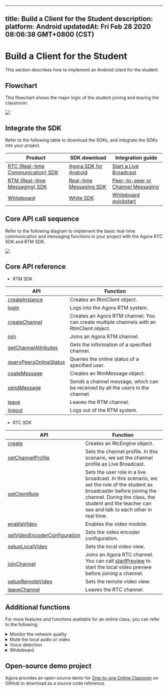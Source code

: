 
---
title: Build a Client for the Student
description: 
platform: Android
updatedAt: Fri Feb 28 2020 08:06:38 GMT+0800 (CST)
---
# Build a Client for the Student
This section describes how to implement an Android client for the student.

## Flowchart

This flowchart shows the major logic of the student joining and leaving the classroom:

![](https://web-cdn.agora.io/docs-files/1582873440949)

## Integrate the SDK

Refer to the following table to download the SDKs, and integrate the SDKs into your project.


| Product | SDK download | Integration guide |
| ---------------- | ---------------- | ---------------- |
| [RTC (Real-time Communication) SDK](https://docs.agora.io/en/Interactive%20Broadcast/product_live?platform=All%20Platforms)      | [Agora SDK for Android](https://download.agora.io/sdk/release/Agora_Native_SDK_for_Android_v2_9_0_102_FULL_20200216_1288.zip)      | [Start a Live Broadcast](https://docs.agora.io/en/Interactive%20Broadcast/start_live_android?platform=Android) |
| [RTM (Real-time Messaging) SDK](https://docs.agora.io/en/Real-time-Messaging/product_rtm?platform=All%20Platforms) | [Real-time Messaging SDK](https://docs.agora.io/en/Real-time-Messaging/downloads) | [Peer-to-peer or Channel Messaging](https://docs.agora.io/en/Real-time-Messaging/messaging_android?platform=Android) |
| [Whiteboard](https://developer-en.netless.link/docs/android/overview/android-introduction/) | [White SDK](https://developer-en.netless.link/docs/android/quick-start/android-prepare/) | [Whiteboard quickstart](https://developer-en.netless.link/docs/android/quick-start/android-init-sdk/) |



## Core API call sequence

Refer to the following diagram to implement the basic real-time communication and messaging functions in your project with the Agora RTC SDK and RTM SDK.

![](https://web-cdn.agora.io/docs-files/1582873460366)

## Core API reference

- RTM SDK

| API | Function |
| ---------------- | ---------------- |
| [createInstance](https://docs.agora.io/en/Real-time-Messaging/API%20Reference/RTM_java/classio_1_1agora_1_1rtm_1_1_rtm_client.html#a6411640143c4d0d0cd9481937b754dbf)      | Creates an RtmClient object.      |
| [login](https://docs.agora.io/en/Real-time-Messaging/API%20Reference/RTM_java/classio_1_1agora_1_1rtm_1_1_rtm_client.html#a995bb1b1bbfc169ee4248bd37e67b24a) | Logs into the Agora RTM system. |
| [createChannel](https://docs.agora.io/en/Real-time-Messaging/API%20Reference/RTM_java/classio_1_1agora_1_1rtm_1_1_rtm_client.html#a95ebbd1a1d902572b444fef7853f335a) | Creates an Agora RTM channel. You can create multiple channels with an RtmClient object. |
| [join](https://docs.agora.io/en/Real-time-Messaging/API%20Reference/RTM_java/classio_1_1agora_1_1rtm_1_1_rtm_channel.html#ad7b321869aac2822b3f88f8c01ce0d40) | Joins an Agora RTM channel. |
| [getChannelAttributes](https://docs.agora.io/en/Real-time-Messaging/API%20Reference/RTM_java/classio_1_1agora_1_1rtm_1_1_rtm_client.html#a81f14a747a4012815ab4ba8d9e480fb6) | Gets the information of a specified channel. |
| [queryPeersOnlineStatus](https://docs.agora.io/en/Real-time-Messaging/API%20Reference/RTM_java/classio_1_1agora_1_1rtm_1_1_rtm_client.html#ac711f981405648ed5ef1cb07436125f3) | Queries the online status of a specified user. |
| [ceateMessage](https://docs.agora.io/en/Real-time-Messaging/API%20Reference/RTM_java/classio_1_1agora_1_1rtm_1_1_rtm_client.html#a77dbd15cb6c9db3844fb313bd5dceac3) | Creates an RtmMessage object.  |
| [sendMessage](https://docs.agora.io/en/Real-time-Messaging/API%20Reference/RTM_java/classio_1_1agora_1_1rtm_1_1_rtm_channel.html#a6e16eb0e062953980a92e10b0baec235) | Sends a channel message, which can be received by all the users in the channel. |
| [leave](https://docs.agora.io/en/Real-time-Messaging/API%20Reference/RTM_java/classio_1_1agora_1_1rtm_1_1_rtm_channel.html#a9e0b6aad17bfceb3c9c939351a467d14) | Leaves the RTM channel. |
| [logout](https://docs.agora.io/en/Real-time-Messaging/API%20Reference/RTM_java/classio_1_1agora_1_1rtm_1_1_rtm_client.html#a6f5695854e251ddd4ba05547ab47b317) | Logs out of the RTM system. |

- RTC SDK

| API | Function |
| ---------------- | ---------------- |
| [create](https://docs.agora.io/en/Interactive%20Broadcast/API%20Reference/java/classio_1_1agora_1_1rtc_1_1_rtc_engine.html#a35466f690d0a9332f24ea8280021d5ed)      | Creates an RtcEngine object.      |
| [setChannelProfile](https://docs.agora.io/en/Interactive%20Broadcast/API%20Reference/java/classio_1_1agora_1_1rtc_1_1_rtc_engine.html#a1bfb76eb4365b8b97648c3d1b69f2bd6) | Sets the channel profile. In this scenario, we set the channel profile as Live Broadcast. |
| [setClientRole](https://docs.agora.io/en/Interactive%20Broadcast/API%20Reference/java/classio_1_1agora_1_1rtc_1_1_rtc_engine.html#aa2affa28a23d44d18b6889fba03f47ec) | Sets the user role in a live broadcast. In this scenario, we set the role of the student as broadcaster before joining the channel. During the class, the student and the teacher can see and talk to each other in real time.  |
| [enableVIdeo](https://docs.agora.io/en/Interactive%20Broadcast/API%20Reference/java/classio_1_1agora_1_1rtc_1_1_rtc_engine.html#a99ae52334d3fa255dfcb384b78b91c52) | Enables the video module. |
| [setVideoEncoderConfiguration](https://docs.agora.io/en/Interactive%20Broadcast/API%20Reference/java/classio_1_1agora_1_1rtc_1_1_rtc_engine.html#af5f4de754e2c1f493096641c5c5c1d8f) | Sets the video encoder configuration. |
| [setupLocalVideo](https://docs.agora.io/en/Interactive%20Broadcast/API%20Reference/java/classio_1_1agora_1_1rtc_1_1_rtc_engine.html#a1fa43a5ce24196e840bcb1062cadbf23) | Sets the local video view. |
| [joinChannel](https://docs.agora.io/en/Interactive%20Broadcast/API%20Reference/java/classio_1_1agora_1_1rtc_1_1_rtc_engine.html#a8b308c9102c08cb8dafb4672af1a3b4c) | Joins an Agora RTC channel. You can call [startPreview](https://docs.agora.io/en/Interactive%20Broadcast/API%20Reference/java/classio_1_1agora_1_1rtc_1_1_rtc_engine.html#a9143c9bb03165fe8b07c0c1e5a455ffb) to start the local video preview before joining a channel. |
| [setupRemoteVideo](https://docs.agora.io/en/Interactive%20Broadcast/API%20Reference/java/classio_1_1agora_1_1rtc_1_1_rtc_engine.html#a0e9f693c9bc2ccb91554c2c7dc6b7140) | Sets the remote video view.|
| [leaveChannel](https://docs.agora.io/en/Interactive%20Broadcast/API%20Reference/java/classio_1_1agora_1_1rtc_1_1_rtc_engine.html#a2929e4a46d5342b68d0deb552c29d597) | Leaves the RTC channel. |

## Additional functions

For more features and functions available for an  online class, you can refer to the following:


<details>
<summary>Monitor the network quality</summary>
Use the <code>onNetworkQuality</code> callback of the Agora RTC SDK  to monitor the last-mile uplink and downlink network quality of every user in the channel. 
For more methods for reporting the real-time network quality, see the following guides:
<li><a href="https://docs.agora.io/en/Interactive%20Broadcast/lastmile_quality_android?platform=Android">Lastmile Tests</a></li>
<li><a href="https://docs.agora.io/en/Interactive%20Broadcast/in-call_quality_android?platform=Android">In-call Stats</a></li>
</details>
<details>
<summary>Mute the local audio or video</summary>
Call the following methods provided by the Agora RTC SDK:
<li><code>muteLocalAudioStream</code>, to stop or resume sending the local audio stream.</li>
<li><code>muteLocalVideoStream</code>, to stop or resume sending the local video stream.</li>
</details>
<details>
<summary>Voice detection</summary>
For RTC SDKs later than v2.9.2, you can enable voice detection by calling <code>enableAudioVolumeInfication</code>, and setting the <code>report_vad</code> parameter as <code>true</code>.
Once enabled, the <code>onAudioVolumeIndication</code> callback reports whether the local user is speaking in the <code>AudioVolumeInfo</code> struct.
</details>
<details>
<summary>Whiteboard</summary>
Implement the following whiteboard functions in your project:
	<li><a href="https://developer-en.netless.link/docs/android/guides/android-document/">Document Conversion</a></li>
		<li><a href="https://developer-en.netless.link/docs/android/guides/android-state/">State Managment</a></li>
	<li><a href="https://developer-en.netless.link/docs/android/guides/android-tools/">Tools</a></li>
	<li><a href="https://developer-en.netless.link/docs/android/guides/android-view/">Perspective Operation</a></li>
	<li><a href="https://developer-en.netless.link/docs/android/guides/android-operation/">Whiteboard Operation</a></li>
	<li><a href="https://developer-en.netless.link/docs/android/guides/android-scenes/">Page (Scene) Management</a></li>
</details>


## Open-source demo project

Agora provides an open-source demo for [One-to-one Online Clasroom](https://github.com/AgoraIO-Usecase/eEducation) on GitHub to download as a source code reference.
